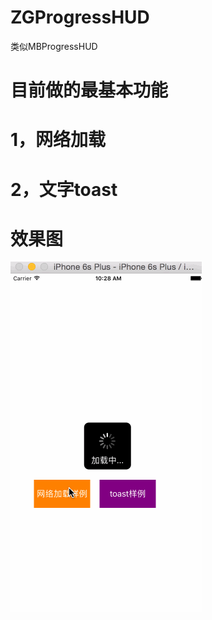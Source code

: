 # ZGProgressHUD
类似MBProgressHUD

# 目前做的最基本功能
# 1，网络加载
# 2，文字toast
# 效果图
![ZGPRrogressHUD](https://github.com/MR-Zong/ZGProgressHUD/blob/master/ZGProgressHUD/ZGProgressHUD/ZGProgressHUD.gif)
